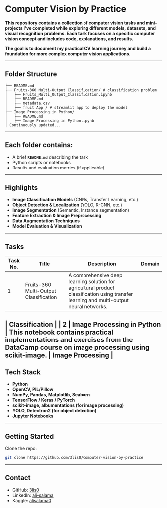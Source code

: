 # Computer Vision by Practice

**This repository contains a collection of computer vision tasks and mini-projects I've completed while exploring different models, datasets, and visual recognition problems. Each task focuses on a specific computer vision concept and includes code, explanations, and results.**

**The goal is to document my practical CV learning journey and build a foundation for more complex computer vision applications.**

---

## Folder Structure

```
├── README.md
├── Fruits-360 Multi-Output Classification/ # classification problem
│   ├── Fruits_Multi_Output_Classification.ipynb
│   ├── README.md
│   ├── metadata.csv
│   ├── fruit App / # streamlit app to deploy the model
├── Image Processing in Python/
│   ├── README.md
│   ├── Image Processing in Python.ipynb
│ Continuously updated...                      
```

---

## Each folder contains:

- A brief **`README.md`** describing the task
- Python scripts or notebooks
- Results and evaluation metrics (if applicable)

---

## Highlights

- **Image Classification Models** (CNNs, Transfer Learning, etc.)
- **Object Detection & Localization** (YOLO, R-CNN, etc.)
- **Image Segmentation** (Semantic, Instance segmentation)
- **Feature Extraction & Image Preprocessing**
- **Data Augmentation Techniques**
- **Model Evaluation & Visualization**

---

## Tasks

| Task No. | Title | Description| Domain|
|----------|-------|------------|-------|
| 1        | Fruits-360 Multi-Output Classification | A comprehensive deep learning solution for agricultural product classification using transfer learning and multi-output neural networks.

 | Classification |
| 2        | Image Processing in Python | This notebook contains practical implementations and exercises from the DataCamp course on image processing using scikit-image. | Image Processing |
---

## Tech Stack

- **Python**
- **OpenCV, PIL/Pillow**
- **NumPy, Pandas, Matplotlib, Seaborn**
- **TensorFlow / Keras / PyTorch**
- **scikit-image, albumentations (for image processing)**
- **YOLO, Detectron2 (for object detection)**
- **Jupyter Notebooks**

---

## Getting Started

Clone the repo:
```bash
git clone https://github.com/3lis0/Computer-vision-by-practice
```

---

## Contact

- GitHub: [3lis0](https://github.com/3lis0)
- LinkedIn: [ali-salama](https://www.linkedin.com/in/ali-salama/)
- Kaggle: [alisalama0](https://www.kaggle.com/alisalama0)